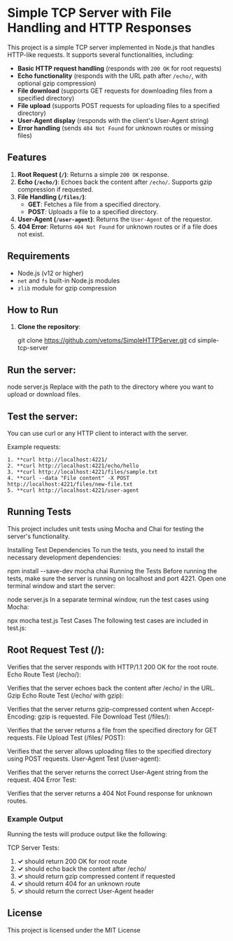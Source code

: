 
# Simple TCP Server with File Handling and HTTP Responses

This project is a simple TCP server implemented in Node.js that handles HTTP-like requests. It supports several functionalities, including:

- **Basic HTTP request handling** (responds with `200 OK` for root requests)
- **Echo functionality** (responds with the URL path after `/echo/`, with optional gzip compression)
- **File download** (supports GET requests for downloading files from a specified directory)
- **File upload** (supports POST requests for uploading files to a specified directory)
- **User-Agent display** (responds with the client's User-Agent string)
- **Error handling** (sends `404 Not Found` for unknown routes or missing files)

## Features

1. **Root Request (`/`)**: Returns a simple `200 OK` response.
2. **Echo (`/echo/`)**: Echoes back the content after `/echo/`. Supports gzip compression if requested.
3. **File Handling (`/files/`)**: 
   - **GET**: Fetches a file from a specified directory.
   - **POST**: Uploads a file to a specified directory.
4. **User-Agent (`/user-agent`)**: Returns the `User-Agent` of the requestor.
5. **404 Error**: Returns `404 Not Found` for unknown routes or if a file does not exist.

## Requirements

- Node.js (v12 or higher)
- `net` and `fs` built-in Node.js modules
- `zlib` module for gzip compression

## How to Run

1. **Clone the repository**:

   git clone https://github.com/vetoms/SimpleHTTPServer.git
   cd simple-tcp-server

##  Run the server:

node server.js <directory-path>
Replace <directory-path> with the path to the directory where you want to upload or download files.

## Test the server:

You can use curl or any HTTP client to interact with the server.

Example requests:

	1. **curl http://localhost:4221/
	2. **curl http://localhost:4221/echo/hello
	3. **curl http://localhost:4221/files/sample.txt
	4. **curl --data "File content" -X POST http://localhost:4221/files/new-file.txt
	5. **curl http://localhost:4221/user-agent

## Running Tests
This project includes unit tests using Mocha and Chai for testing the server's functionality.

Installing Test Dependencies
To run the tests, you need to install the necessary development dependencies:

npm install --save-dev mocha chai
Running the Tests
Before running the tests, make sure the server is running on localhost and port 4221. Open one terminal window and start the server:

node server.js <directory-path>
In a separate terminal window, run the test cases using Mocha:

npx mocha test.js
Test Cases
The following test cases are included in test.js:

## Root Request Test (/):

Verifies that the server responds with HTTP/1.1 200 OK for the root route.
Echo Route Test (/echo/):

Verifies that the server echoes back the content after /echo/ in the URL.
Gzip Echo Route Test (/echo/ with gzip):

Verifies that the server returns gzip-compressed content when Accept-Encoding: gzip is requested.
File Download Test (/files/):

Verifies that the server returns a file from the specified directory for GET requests.
File Upload Test (/files/ POST):

Verifies that the server allows uploading files to the specified directory using POST requests.
User-Agent Test (/user-agent):

Verifies that the server returns the correct User-Agent string from the request.
404 Error Test:

Verifies that the server returns a 404 Not Found response for unknown routes.

### Example Output
Running the tests will produce output like the following:

TCP Server Tests:  
1. **✓** should return 200 OK for root route  
2. **✓** should echo back the content after /echo/  
3. **✓** should return gzip compressed content if requested  
4. **✓** should return 404 for an unknown route  
5. **✓** should return the correct User-Agent header


## License
This project is licensed under the MIT License
